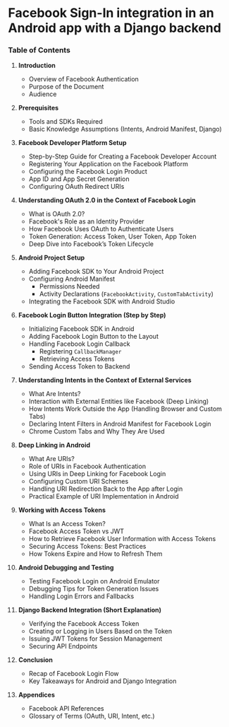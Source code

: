 # Facebook Sign-In integration in an Android app with a Django backend

### **Table of Contents**

1. **Introduction**
   - Overview of Facebook Authentication
   - Purpose of the Document
   - Audience

2. **Prerequisites**
   - Tools and SDKs Required
   - Basic Knowledge Assumptions (Intents, Android Manifest, Django)

3. **Facebook Developer Platform Setup**
   - Step-by-Step Guide for Creating a Facebook Developer Account
   - Registering Your Application on the Facebook Platform
   - Configuring the Facebook Login Product
   - App ID and App Secret Generation
   - Configuring OAuth Redirect URIs

4. **Understanding OAuth 2.0 in the Context of Facebook Login**
   - What is OAuth 2.0?
   - Facebook's Role as an Identity Provider
   - How Facebook Uses OAuth to Authenticate Users
   - Token Generation: Access Token, User Token, App Token
   - Deep Dive into Facebook’s Token Lifecycle

5. **Android Project Setup**
   - Adding Facebook SDK to Your Android Project
   - Configuring Android Manifest
     - Permissions Needed
     - Activity Declarations (`FacebookActivity`, `CustomTabActivity`)
   - Integrating the Facebook SDK with Android Studio

6. **Facebook Login Button Integration (Step by Step)**
   - Initializing Facebook SDK in Android
   - Adding Facebook Login Button to the Layout
   - Handling Facebook Login Callback
     - Registering `CallbackManager`
     - Retrieving Access Tokens
   - Sending Access Token to Backend

7. **Understanding Intents in the Context of External Services**
   - What Are Intents?
   - Interaction with External Entities like Facebook (Deep Linking)
   - How Intents Work Outside the App (Handling Browser and Custom Tabs)
   - Declaring Intent Filters in Android Manifest for Facebook Login
   - Chrome Custom Tabs and Why They Are Used

8. **Deep Linking in Android**
   - What Are URIs?
   - Role of URIs in Facebook Authentication
   - Using URIs in Deep Linking for Facebook Login
   - Configuring Custom URI Schemes
   - Handling URI Redirection Back to the App after Login
   - Practical Example of URI Implementation in Android

9. **Working with Access Tokens**
   - What Is an Access Token?
   - Facebook Access Token vs JWT
   - How to Retrieve Facebook User Information with Access Tokens
   - Securing Access Tokens: Best Practices
   - How Tokens Expire and How to Refresh Them

10. **Android Debugging and Testing**
    - Testing Facebook Login on Android Emulator
    - Debugging Tips for Token Generation Issues
    - Handling Login Errors and Fallbacks

11. **Django Backend Integration (Short Explanation)**
    - Verifying the Facebook Access Token
    - Creating or Logging in Users Based on the Token
    - Issuing JWT Tokens for Session Management
    - Securing API Endpoints

12. **Conclusion**
    - Recap of Facebook Login Flow
    - Key Takeaways for Android and Django Integration

13. **Appendices**
    - Facebook API References
    - Glossary of Terms (OAuth, URI, Intent, etc.)
